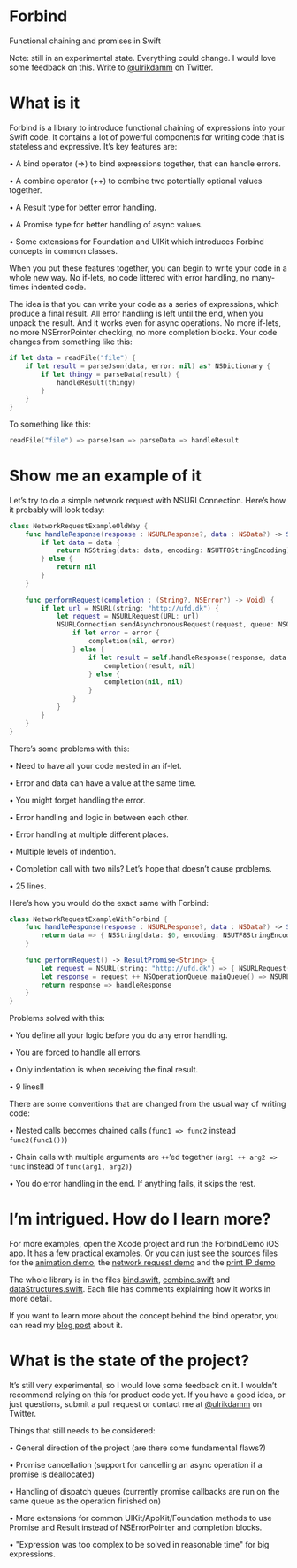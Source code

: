 # Forbind

Functional chaining and promises in Swift

Note: still in an experimental state. Everything could change. I would love some feedback on this. Write to [@ulrikdamm](https://twitter.com/ulrikdamm) on Twitter.

# What is it

Forbind is a library to introduce functional chaining of expressions into your Swift code. It contains a lot of powerful components for writing code that is stateless and expressive. It’s key features are:

• A bind operator (=>) to bind expressions together, that can handle errors.

• A combine operator (++) to combine two potentially optional values together.

• A Result type for better error handling.

• A Promise type for better handling of async values.

• Some extensions for Foundation and UIKit which introduces Forbind concepts in common classes.

When you put these features together, you can begin to write your code in a whole new way. No if-lets, no code littered with error handling, no many-times indented code.

The idea is that you can write your code as a series of expressions, which produce a final result. All error handling is left until the end, when you unpack the result. And it works even for async operations. No more if-lets, no more NSErrorPointer checking, no more completion blocks. Your code changes from something like this:

```swift
if let data = readFile("file") {
	if let result = parseJson(data, error: nil) as? NSDictionary {
		if let thingy = parseData(result) {
			handleResult(thingy)
		}
	}
}
```

To something like this:

```swift
readFile("file") => parseJson => parseData => handleResult
```

# Show me an example of it

Let’s try to do a simple network request with NSURLConnection. Here’s how it probably will look today:

```swift
class NetworkRequestExampleOldWay {
	func handleResponse(response : NSURLResponse?, data : NSData?) -> String? {
		if let data = data {
			return NSString(data: data, encoding: NSUTF8StringEncoding) as? String
		} else {
			return nil
		}
	}
	
	func performRequest(completion : (String?, NSError?) -> Void) {
		if let url = NSURL(string: "http://ufd.dk") {
			let request = NSURLRequest(URL: url)
			NSURLConnection.sendAsynchronousRequest(request, queue: NSOperationQueue.mainQueue()) { response, data, error in
				if let error = error {
					completion(nil, error)
				} else {
					if let result = self.handleResponse(response, data: data) {
						completion(result, nil)
					} else {
						completion(nil, nil)
					}
				}
			}
		}
	}
}
```

There’s some problems with this:

• Need to have all your code nested in an if-let.

• Error and data can have a value at the same time.

• You might forget handling the error.

• Error handling and logic in between each other.

• Error handling at multiple different places.

• Multiple levels of indention.

• Completion call with two nils? Let’s hope that doesn’t cause problems.

• 25 lines.

Here’s how you would do the exact same with Forbind:

```swift
class NetworkRequestExampleWithForbind {
	func handleResponse(response : NSURLResponse?, data : NSData?) -> String? {
		return data => { NSString(data: $0, encoding: NSUTF8StringEncoding) as? String }
	}
	
	func performRequest() -> ResultPromise<String> {
		let request = NSURL(string: "http://ufd.dk") => { NSURLRequest(URL: $0) }
		let response = request ++ NSOperationQueue.mainQueue() => NSURLConnection.sendAsynchronousRequest
		return response => handleResponse
	}
}
```

Problems solved with this:

• You define all your logic before you do any error handling.

• You are forced to handle all errors.

• Only indentation is when receiving the final result.

• 9 lines!!

There are some conventions that are changed from the usual way of writing code:

• Nested calls becomes chained calls (```func1 => func2``` instead ```func2(func1())```)

• Chain calls with multiple arguments are ```++```’ed together (```arg1 ++ arg2 => func``` instead of ```func(arg1, arg2)```)

• You do error handling in the end. If anything fails, it skips the rest.

# I’m intrigued. How do I learn more?

For more examples, open the Xcode project and run the ForbindDemo iOS app. It has a few practical examples. Or you can just see the sources files for the [animation demo](https://github.com/ulrikdamm/Forbind/blob/master/ForbindDemo/ChainedAnimationsDemoViewController.swift), the [network request demo](https://github.com/ulrikdamm/Forbind/blob/master/ForbindDemo/NetworkRequestDemoViewController.swift) and the [print IP demo](https://github.com/ulrikdamm/Forbind/blob/master/ForbindDemo/PrintIPDemoViewController.swift)

The whole library is in the files [bind.swift](https://github.com/ulrikdamm/Forbind/blob/master/Forbind/Bind.swift), [combine.swift](https://github.com/ulrikdamm/Forbind/blob/master/Forbind/Combine.swift) and [dataStructures.swift](https://github.com/ulrikdamm/Forbind/blob/master/Forbind/DataStructures.swift). Each file has comments explaining how it works in more detail.

If you want to learn more about the concept behind the bind operator, you can read my [blog post](http://ulrikdamm.logdown.com/posts/247219) about it.

# What is the state of the project?

It’s still very experimental, so I would love some feedback on it. I wouldn’t recommend relying on this for product code yet. If you have a good idea, or just questions, submit a pull request or contact me at [@ulrikdamm](https://twitter.com/ulrikdamm) on Twitter.

Things that still needs to be considered:

• General direction of the project (are there some fundamental flaws?)

• Promise cancellation (support for cancelling an async operation if a promise is deallocated)

• Handling of dispatch queues (currently promise callbacks are run on the same queue as the operation finished on)

• More extensions for common UIKit/AppKit/Foundation methods to use Promise and Result instead of NSErrorPointer and completion blocks.

• "Expression was too complex to be solved in reasonable time" for big expressions.
